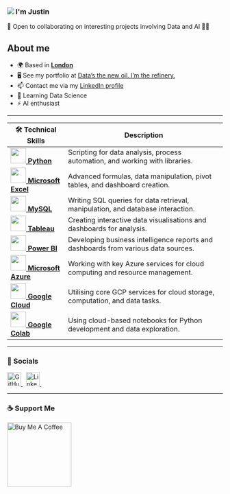 <!--
**tunjis/tunjis** is a ✨ _special_ ✨ repository because its `README.md` (this file) appears on your GitHub profile.

Here are some ideas to get you started:

- 🔭 I’m currently working on ...
- 🌱 I’m currently learning ...
- 👯 I’m looking to collaborate on ...
- 🤔 I’m looking for help with ...
- 💬 Ask me about ...
- 📫 How to reach me: ...
- 😄 Pronouns: ...
- ⚡ Fun fact: ...
-->

### ![](https://user-images.githubusercontent.com/18350557/176309783-0785949b-9127-417c-8b55-ab5a4333674e.gif) I'm Justin  
🤝 Open to collaborating on interesting projects involving Data and AI 🧑‍💻

## About me  
* 🌍  Based in <a href="https://maps.app.goo.gl/hMxhRX5ptQAAkL7NA/" target="_blank">**London**</a>
* 🖥️  See my portfolio at [Data’s the new oil. I’m the refinery.](https://github.com/tunjis?tab=repositories)
* 📫  Contact me via my [LinkedIn profile](https://linkedin.com/in/justincraciun/)
* 🧠  Learning Data Science
* ⚡  AI enthusiast

-------------

| 🛠️ Technical Skills                                                                                                                                                            | Description                                                                      |
|----------------------------------------------------------------------------------------------------------------------------------------------------------------------------------|----------------------------------------------------------------------------------|
| <a href="https://www.python.org/" target="_blank"><img src="https://cdn.jsdelivr.net/gh/devicons/devicon/icons/python/python-original.svg" width="36" height="36"/> **Python** </a> | Scripting for data analysis, process automation, and working with libraries.     |
| <a href="https://www.microsoft.com/en-us/microsoft-365/excel" target="_blank"><img src="https://img.icons8.com/color/24/000000/microsoft-excel-2019--v1.png" width="36" height="36"/> **Microsoft Excel** </a> | Advanced formulas, data manipulation, pivot tables, and dashboard creation.      |
| <a href="https://www.mysql.com/" target="_blank"><img src="https://cdn.jsdelivr.net/gh/devicons/devicon/icons/mysql/mysql-original.svg" width="36" height="36"/> **MySQL** </a> | Writing SQL queries for data retrieval, manipulation, and database interaction. |
| <a href="https://www.tableau.com/" target="_blank"><img src="https://img.icons8.com/color/24/000000/tableau-software.png" width="36" height="36"/> **Tableau** </a> | Creating interactive data visualisations and dashboards for analysis.           |
| <a href="https://powerbi.microsoft.com/" target="_blank"><img src="https://img.icons8.com/color/24/000000/power-bi.png" width="36" height="36"/> **Power BI** </a> | Developing business intelligence reports and dashboards from various data sources. |
| <a href="https://azure.microsoft.com/" target="_blank"><img src="https://cdn.jsdelivr.net/gh/devicons/devicon/icons/azure/azure-original.svg" width="36" height="36"/> **Microsoft Azure** </a> | Working with key Azure services for cloud computing and resource management.     |
| <a href="https://cloud.google.com/" target="_blank"><img src="https://cdn.jsdelivr.net/gh/devicons/devicon/icons/googlecloud/googlecloud-original.svg" width="36" height="36"/> **Google Cloud** </a> | Utilising core GCP services for cloud storage, computation, and data tasks.    |
| <a href="https://colab.research.google.com/" target="_blank"><img src="https://img.icons8.com/color/48/000000/google-colab.png" width="36" height="36"/> **Google Colab** </a> | Using cloud-based notebooks for Python development and data exploration.         |

-------------

### 🔁 Socials

<a href="https://www.github.com/tunjis/" target="_blank" rel="noreferrer">
  <picture>
    <source media="(prefers-color-scheme: dark)" srcset="https://raw.githubusercontent.com/danielcranney/readme-generator/main/public/icons/socials/github-dark.svg" />
    <source media="(prefers-color-scheme: light)" srcset="https://raw.githubusercontent.com/danielcranney/readme-generator/main/public/icons/socials/github.svg" />
    <img alt="GitHub Profile" src="https://raw.githubusercontent.com/danielcranney/readme-generator/main/public/icons/socials/github.svg" width="32" height="32" />
  </picture>
</a>&nbsp;
<a href="https://linkedin.com/in/justincraciun/" target="_blank" rel="noreferrer">
  <picture>
    <source media="(prefers-color-scheme: dark)" srcset="https://raw.githubusercontent.com/danielcranney/readme-generator/main/public/icons/socials/linkedin-dark.svg" />
    <source media="(prefers-color-scheme: light)" srcset="https://raw.githubusercontent.com/danielcranney/readme-generator/main/public/icons/socials/linkedin.svg" />
    <img alt="LinkedIn Profile" src="https://raw.githubusercontent.com/danielcranney/readme-generator/main/public/icons/socials/linkedin.svg" width="32" height="32" />
  </picture>
</a>&nbsp;&nbsp;  

-------------

### ☕ Support Me

<a href="https://www.buymeacoffee.com/jstunjisu" target="_blank" rel="noreferrer"><img src="https://cdn.buymeacoffee.com/buttons/v2/default-yellow.png" width="150" alt="Buy Me A Coffee"/></a>&nbsp;&nbsp;

